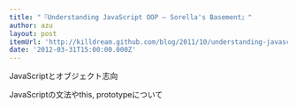 ```yaml
---
title: "『Understanding JavaScript OOP — Sorella's Basement』"
author: azu
layout: post
itemUrl: 'http://killdream.github.com/blog/2011/10/understanding-javascript-oop/'
date: '2012-03-31T15:00:00.000Z'
---
```

JavaScriptとオブジェクト志向

JavaScriptの文法やthis, prototypeについて
